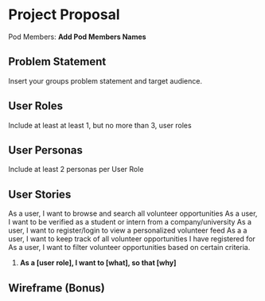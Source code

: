 # Project Proposal

Pod Members: **Add Pod Members Names**

## Problem Statement

Insert your groups problem statement and target audience.

## User Roles

Include at least at least 1, but no more than 3, user roles

## User Personas

Include at least 2 personas per User Role

## User Stories

As a user, I want to browse and search all volunteer opportunities
As a user, I want to be verified as a student or intern from a company/university
As a user, I want to register/login to view a personalized volunteer feed
As a a user, I want to keep track of all volunteer opportunities I have registered for
As a user, I want to filter volunteer opportunities based on certain criteria.

1. **As a [user role], I want to [what], so that [why]**

## Wireframe (Bonus)
